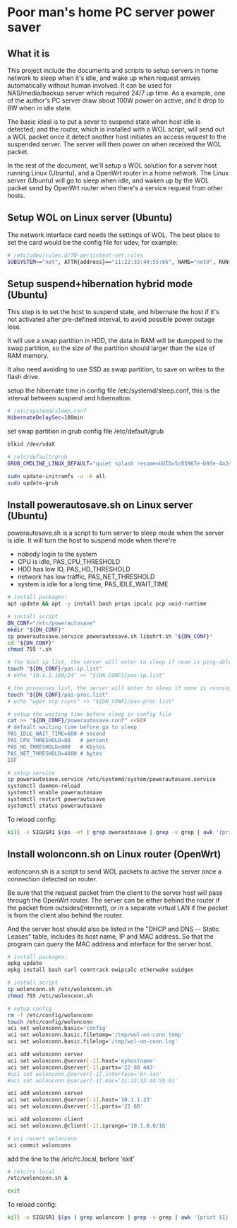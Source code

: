 # Poor man's home PC server power saver

## What it is

This project include the documents and scripts to setup servers in home network to sleep when it's idle, and wake up when request arrives automatically without human involved. It can be used for NAS/media/backup server which required 24/7 up time. As a example, one of the author's PC server draw about 100W power on active, and it drop to 8W when in idle state.

The basic ideal is to put a sever to suspend state when host idle is detected; and the router, which is installed with a WOL script, will send out a WOL packet once it detect another host initiates an access request to the suspended server. The server will then power on when received the WOL packet.


In the rest of the document, we'll setup a WOL solution for a server host running Linux (Ubuntu), and a OpenWrt router in a home network. The Linux server (Ubuntu) will go to sleep when idle, and waken up by the WOL packet send by OpenWrt router when there's a service request from other hosts.


## Setup WOL on Linux server (Ubuntu)

The network interface card needs the settings of WOL. The best place to set the card would be the config file for udev, for example:
```bash
# /etc/udev/rules.d/70-persistent-net.rules
SUBSYSTEM=="net", ATTR{address}=="11:22:33:44:55:66", NAME="net0", RUN+="/sbin/ethtool -s %k wol g"
```

## Setup suspend+hibernation hybrid mode (Ubuntu)

This step is to set the host to suspend state, and hibernate the host if it's not activated after pre-defined interval, to avoid possible power outage lose.

It will use a swap partition in HDD, the data in RAM will be dumpped to the swap partition, so the size of the partition should larger than the size of RAM memory.

It also need avoiding to use SSD as swap partition, to save on writes to the flash drive.

setup the hibernate time in config file /etc/systemd/sleep.conf,
this is the interval between suspend and hibernation.
```bash
# /etc/systemd/sleep.conf
HibernateDelaySec=180min
```


set swap partition in grub config file /etc/default/grub
```bash
blkid /dev/sdaX

# /etc/default/grub
GRUB_CMDLINE_LINUX_DEFAULT="quiet splash resume=UUID=5c03967e-b9fe-4a2e-8501–05002aa51dd6"

sudo update-initramfs -u -k all
sudo update-grub
```



## Install powerautosave.sh on Linux server (Ubuntu)

powerautosave.sh is a script to turn server to sleep mode when the server is idle.
It will turn the host to suspend mode when there're
* nobody login to the system
* CPU is idle, PAS_CPU_THRESHOLD
* HDD has low IO, PAS_HD_THRESHOLD
* network has low traffic, PAS_NET_THRESHOLD
* system is idle for a long time, PAS_IDLE_WAIT_TIME


```bash
# install packages:
apt update && apt -y install bash prips ipcalc pcp uuid-runtime

# install script
DN_CONF="/etc/powerautosave"
mkdir "${DN_CONF}"
cp powerautosave.service powerautosave.sh libshrt.sh "${DN_CONF}"
cd "${DN_CONF}"
chmod 755 *.sh

# the host ip list, the server will enter to sleep if none is ping-able.
touch "${DN_CONF}/pas-ip.list"
# echo "10.1.1.160/24" >> "${DN_CONF}/pas-ip.list"

# the processes list, the server will enter to sleep if none is running.
touch "${DN_CONF}/pas-proc.list"
# echo "wget scp rsync" >> "${DN_CONF}/pas-proc.list"

# setup the waiting time before sleep in config file
cat >> "${DN_CONF}/powerautosave.conf" <<EOF
# default waiting time before go to sleep
PAS_IDLE_WAIT_TIME=600 # second
PAS_CPU_THRESHOLD=88   # percent
PAS_HD_THRESHOLD=900   # Kbytes
PAS_NET_THRESHOLD=4000 # bytes
EOF

# setup service
cp powerautosave.service /etc/systemd/system/powerautosave.service
systemctl daemon-reload
systemctl enable powerautosave
systemctl restart powerautosave
systemctl status powerautosave
```

To reload config:
```bash
kill -s SIGUSR1 $(ps -ef | grep owerautosave | grep -v grep | awk '{print $2}')
```


## Install wolonconn.sh on Linux router (OpenWrt)

wolonconn.sh is a script to send WOL packets to active the server once a connection detected on router.

Be sure that the request packet from the client to the server host will pass through the OpenWrt router. The server can be either behind the router if the packet from outsides(Internet), or in a separate virtual LAN if the packet is from the client also behind the router.

And the server host should also be listed in the "DHCP and DNS -- Static Leases" table, includes its host name, IP and MAC address.
So that the program can query the MAC address and interface for the server host.


```bash
# install packages:
opkg update
opkg install bash curl conntrack owipcalc etherwake uuidgen

# install script
cp wolonconn.sh /etc/wolonconn.sh
chmod 755 /etc/wolonconn.sh

# setup config
rm -f /etc/config/wolonconn
touch /etc/config/wolonconn
uci set wolonconn.basic='config'
uci set wolonconn.basic.filetemp='/tmp/wol-on-conn.temp'
uci set wolonconn.basic.filelog='/tmp/wol-on-conn.log'

uci add wolonconn server
uci set wolonconn.@server[-1].host='myhostname'
uci set wolonconn.@server[-1].ports='22 80 443'
#uci set wolonconn.@server[-1].interface='br-lan'
#uci set wolonconn.@server[-1].mac='11:22:33:44:55:01'

uci add wolonconn server
uci set wolonconn.@server[-1].host='10.1.1.23'
uci set wolonconn.@server[-1].ports='22 80'

uci add wolonconn client
uci set wolonconn.@client[-1].iprange='10.1.0.0/16'

# uci revert wolonconn
uci commit wolonconn
```

add the line to the /etc/rc.local, before 'exit'

```bash
# /etc/rc.local
/etc/wolonconn.sh &

exit
```


To reload config:
```bash
kill -s SIGUSR1 $(ps | grep wolonconn | grep -v grep | awk '{print $1}')
```



